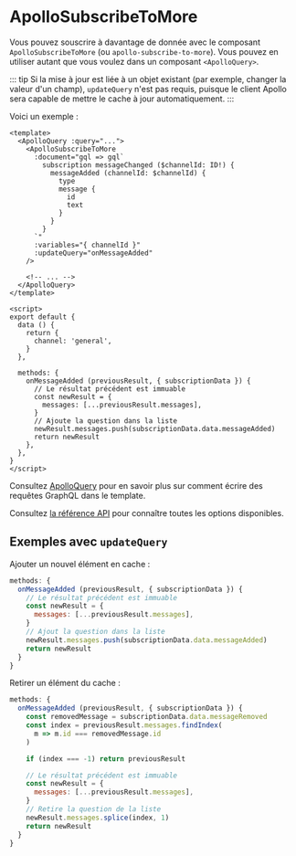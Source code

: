 # ApolloSubscribeToMore

Vous pouvez souscrire à davantage de donnée avec le composant `ApolloSubscribeToMore` (ou `apollo-subscribe-to-more`). Vous pouvez en utiliser autant que vous voulez dans un composant `<ApolloQuery>`.

::: tip
Si la mise à jour est liée à un objet existant (par exemple, changer la valeur d'un champ), `updateQuery` n'est pas requis, puisque le client Apollo sera capable de mettre le cache à jour automatiquement.
:::

Voici un exemple :

```vue
<template>
  <ApolloQuery :query="...">
    <ApolloSubscribeToMore
      :document="gql => gql`
        subscription messageChanged ($channelId: ID!) {
          messageAdded (channelId: $channelId) {
            type
            message {
              id
              text
            }
          }
        }
      `"
      :variables="{ channelId }"
      :updateQuery="onMessageAdded"
    />

    <!-- ... -->
  </ApolloQuery>
</template>

<script>
export default {
  data () {
    return {
      channel: 'general',
    }
  },

  methods: {
    onMessageAdded (previousResult, { subscriptionData }) {
      // Le résultat précédent est immuable
      const newResult = {
        messages: [...previousResult.messages],
      }
      // Ajoute la question dans la liste
      newResult.messages.push(subscriptionData.data.messageAdded)
      return newResult
    },
  },
}
</script>
```

Consultez [ApolloQuery](./query.md) pour en savoir plus sur comment écrire des requêtes GraphQL dans le template.

Consultez [la référence API](../../api/apollo-subscribe-to-more.md) pour connaître toutes les options disponibles.

## Exemples avec `updateQuery`

Ajouter un nouvel élément en cache :

```js
methods: {
  onMessageAdded (previousResult, { subscriptionData }) {
    // Le résultat précédent est immuable
    const newResult = {
      messages: [...previousResult.messages],
    }
    // Ajout la question dans la liste
    newResult.messages.push(subscriptionData.data.messageAdded)
    return newResult
  }
}
```

Retirer un élément du cache :

```js
methods: {
  onMessageAdded (previousResult, { subscriptionData }) {
    const removedMessage = subscriptionData.data.messageRemoved
    const index = previousResult.messages.findIndex(
      m => m.id === removedMessage.id
    )

    if (index === -1) return previousResult

    // Le résultat précédent est immuable
    const newResult = {
      messages: [...previousResult.messages],
    }
    // Retire la question de la liste
    newResult.messages.splice(index, 1)
    return newResult
  }
}
```
